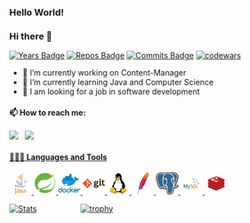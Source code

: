 

<!--
**infectionfire/infectionfire** is a ✨ _special_ ✨ repository because its `README.md` (this file) appears on your GitHub profile.
-->

  ### Hello World! 
  ### Hi there 👋
  [![Years Badge](https://badges.pufler.dev/years/infectionfire)](https://badges.pufler.dev)
  [![Repos Badge](https://badges.pufler.dev/repos/infectionfire)](https://badges.pufler.dev)
  [![Commits Badge](https://badges.pufler.dev/commits/monthly/infectionfire)](https://badges.pufler.dev)
  [![codewars](https://www.codewars.com/users/infectionfire/badges/small)](https://www.codewars.com/users/infectionfire) 


  - 🔭 I’m currently working on Content-Manager
  - 🌱 I’m currently learning Java and Computer Science
  - 👯 I am looking for a job in software development
  
  #### 📫 How to reach me:
  
  [<img src="https://img.icons8.com/color/48/000000/linkedin.png" width="3.5%"/>](https://www.linkedin.com/in/inf213/)  &nbsp; <a href="mailto:infectionfirework@gmail.com"> <img src="https://img.icons8.com/fluent/48/000000/gmail.png" width="3.5%"/>
  
  #### 👨🏻‍💻 Languages and Tools <br />
  <code><img height="40" src="https://raw.githubusercontent.com/github/explore/80688e429a7d4ef2fca1e82350fe8e3517d3494d/topics/java/java.png"></code>
  <code><img height="40" src="https://raw.githubusercontent.com/github/explore/80688e429a7d4ef2fca1e82350fe8e3517d3494d/topics/spring/spring.png"></code>
  <code><img height="40" src="https://raw.githubusercontent.com/github/explore/80688e429a7d4ef2fca1e82350fe8e3517d3494d/topics/docker/docker.png"></code>
  <code><img height="40" src="https://raw.githubusercontent.com/github/explore/80688e429a7d4ef2fca1e82350fe8e3517d3494d/topics/git/git.png"></code>
  <code><img height="40" src="https://raw.githubusercontent.com/github/explore/80688e429a7d4ef2fca1e82350fe8e3517d3494d/topics/linux/linux.png"></code>
  <code><img height="40" src="https://raw.githubusercontent.com/github/explore/80688e429a7d4ef2fca1e82350fe8e3517d3494d/topics/maven/maven.png"></code>
  <code><img height="40" src="https://raw.githubusercontent.com/github/explore/80688e429a7d4ef2fca1e82350fe8e3517d3494d/topics/postgresql/postgresql.png"></code>
  <code><img height="40" src="https://raw.githubusercontent.com/github/explore/80688e429a7d4ef2fca1e82350fe8e3517d3494d/topics/mysql/mysql.png"></code>
  <code><img height="40" src="https://raw.githubusercontent.com/github/explore/80688e429a7d4ef2fca1e82350fe8e3517d3494d/topics/redis/redis.png"></code>
  
  
  
  [![Stats](https://github-readme-stats.vercel.app/api?username=infectionfire&show_icons=true&theme=radical)](https://github-readme-stats.vercel.app/api?username=infectionfire&show_icons=true&theme=radical)&nbsp; &nbsp; &nbsp; &nbsp; &nbsp; &nbsp; &nbsp; &nbsp; &nbsp; &nbsp;
  [![trophy](https://github-profile-trophy.vercel.app/?username=infectionfire&theme=juicyfresh&no-frame=true&row=1&&margin-w=20&no-bg=true)](https://github-profile-trophy.vercel.app/?username=infectionfire&theme=juicyfresh&no-frame=true&row=1&&margin-w=20&no-bg=true)
  
